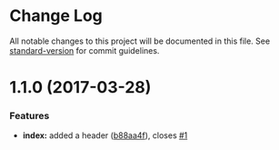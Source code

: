 # Change Log

All notable changes to this project will be documented in this file. See [standard-version](https://github.com/conventional-changelog/standard-version) for commit guidelines.

<a name="1.1.0"></a>
# 1.1.0 (2017-03-28)


### Features

* **index:** added a header ([b88aa4f](https://github.com/devboosts/conventional-commits/commit/b88aa4f)), closes [#1](https://github.com/devboosts/conventional-commits/issues/1)
